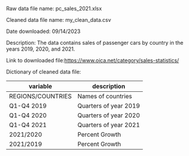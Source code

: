 
Raw data file name: pc_sales_2021.xlsx

Cleaned data file name: my_clean_data.csv

Date downloaded: 09/14/2023

Description: The data contains sales of passenger cars by country in the years 2019, 2020, and 2021. 

Link to downloaded file:https://www.oica.net/category/sales-statistics/

Dictionary of cleaned data file:

variable           | description
-------------------|------------------
REGIONS/COUNTRIES  | Names of countries
Q1-Q4 2019         | Quarters of year 2019
Q1-Q4 2020         | Quarters of year 2020
Q1-Q4 2021         | Quarters of year 2021
2021/2020          | Percent Growth
2021/2019          | Percent Growth
